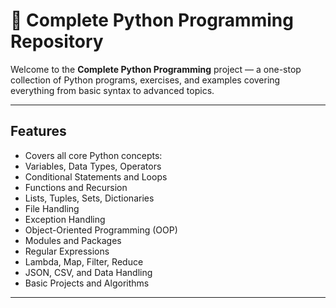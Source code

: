 # 🐍 Complete Python Programming Repository

Welcome to the **Complete Python Programming** project — a one-stop collection of Python programs, exercises, and examples covering everything from basic syntax to advanced topics.

---

##  Features

-  Covers all core Python concepts:
  - Variables, Data Types, Operators
  - Conditional Statements and Loops
  - Functions and Recursion
  - Lists, Tuples, Sets, Dictionaries
  - File Handling
  - Exception Handling
  - Object-Oriented Programming (OOP)
  - Modules and Packages
  - Regular Expressions
  - Lambda, Map, Filter, Reduce
  - JSON, CSV, and Data Handling
  - Basic Projects and Algorithms
  

---



